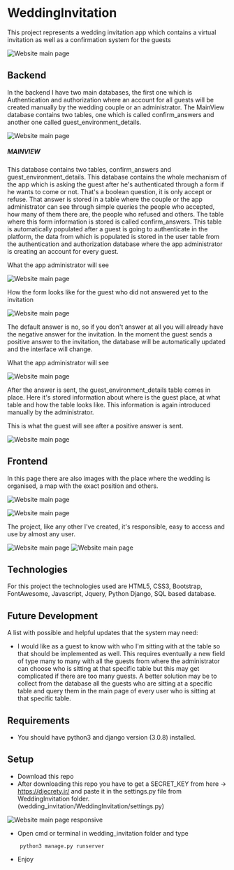 # WeddingInvitation

This project represents a wedding invitation app which contains a virtual
invitation as well as a confirmation system for the guests

![Website main page](wedding_documentation/picture_1.png)

## Backend

In the backend I have two main databases, the first one which is 
Authentication and authorization where an account for all guests will be
created manually by the wedding couple or an administrator. The MainView
database contains two tables, one which is called confirm_answers and another
one called guest_environment_details.

![Website main page](wedding_documentation/picture_2.png)

##### MAINVIEW

This database contains two tables, confirm_answers and guest_environment_details. This database
contains the whole mechanism of the app which is asking the guest after he's authenticated through a
form if he wants to come or not. That's a boolean question, it is only accept or refuse. That answer is
stored in a table where the couple or the app administrator can see through simple queries the people
who accepted, how many of them there are, the people who refused and others.
The table where this form information is stored is called confirm_answers. This table is automatically populated
after a guest is going to authenticate in the platform, the data from which is populated is stored in 
the user table from the authentication and authorization database where the app administrator is creating
an account for every guest. 

What the app administrator will see

![Website main page](wedding_documentation/picture_3.png)

How the form looks like for the guest who did not answered yet to the invitation

![Website main page](wedding_documentation/picture_4.png)

The default answer is no, so if you don't answer at all you will already have the negative answer
for the invitation.
In the moment the guest sends a positive answer to the invitation, the database will be automatically
updated and the interface will change.

What the app administrator will see

![Website main page](wedding_documentation/picture_5.png)

After the answer is sent, the guest_environment_details table comes in place. Here it's stored information
about where is the guest place, at what table and how the table looks like. This information is again
introduced manually by the administrator.

This is what the guest will see after a positive answer is sent.

![Website main page](wedding_documentation/picture_6.png)

## Frontend

In this page there are also images with the place where the wedding is organised, a map with the exact
position and others.

![Website main page](wedding_documentation/picture_7.png)

![Website main page](wedding_documentation/picture_8.png)

The project, like any other I've created, it's responsible, easy to access and use by almost any user.

![Website main page](wedding_documentation/picture_9.png) ![Website main page](wedding_documentation/picture_10.png)

## Technologies

For this project the technologies used are HTML5, CSS3, Bootstrap, FontAwesome, 
Javascript, Jquery, Python Django, SQL based database.
 
## Future Development

A list with possible and helpful updates that the system may need:

* I would like as a guest to know with who I'm sitting with at the table so that should be implemented
as well. This requires eventually a new field of type many to many with all the guests from where 
the administrator can choose who is sitting at that specific table but this may get complicated if there are too many 
guests. A better solution may be to collect from the database all the guests who are sitting at a specific 
table and query them in the main page of every user who is sitting at that specific table.

## Requirements

* You should have python3 and django version (3.0.8) installed.

## Setup

* Download this repo
* After downloading this repo you have to get a SECRET_KEY from here -> https://djecrety.ir/ and paste
it in the settings.py file from WeddingInvitation folder. (wedding_invitation/WeddingInvitation/settings.py)
 
![Website main page responsive](wedding_documentation/picture_11.png)

* Open cmd or terminal in wedding_invitation folder and type 
```
    python3 manage.py runserver
```
* Enjoy

